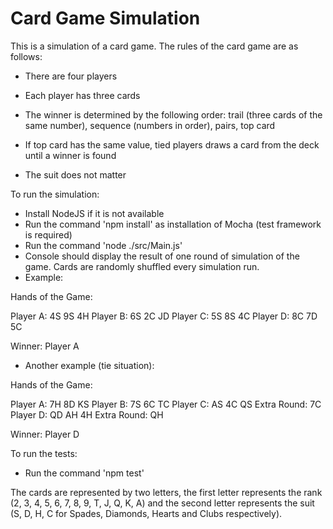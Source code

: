 # Card Game Simulation

This is a simulation of a card game. The rules of the card game are as follows:

- There are four players

- Each player has three cards

- The winner is determined by the following order: trail (three cards of the same number), sequence (numbers in order), pairs, top card

- If top card has the same value, tied players draws a card from the deck until a winner is found

- The suit does not matter

  

To run the simulation:

- Install NodeJS if it is not available
- Run the command 'npm install' as installation of Mocha (test framework is required)
- Run the command 'node ./src/Main.js'
- Console should display the result of one round of simulation of the game. Cards are randomly shuffled every simulation run.
- Example:

Hands of the Game:

Player A: 4S 9S 4H
Player B: 6S 2C JD
Player C: 5S 8S 4C
Player D: 8C 7D 5C

Winner: Player A

- Another example (tie situation):

Hands of the Game:

Player A: 7H 8D KS
Player B: 7S 6C TC
Player C: AS 4C QS Extra Round: 7C
Player D: QD AH 4H Extra Round: QH

Winner: Player D



To run the tests:

- Run the command 'npm test'

  

The cards are represented by two letters, the first letter represents the rank (2, 3, 4, 5, 6, 7, 8, 9, T, J, Q, K, A) and the second letter represents the suit (S, D, H, C for Spades, Diamonds, Hearts and Clubs respectively).
